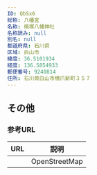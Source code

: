 ```yaml
---
ID: QbSx6
総称: 八幡宮
名称: 脩塚八幡神社
名称読み: null
別名: null
都道府県: 石川県
区域: 白山市
緯度: 36.5101934
経度: 136.5854933
郵便番号: 9240814
住所: 石川県白山市橋爪新町３５７
---
```


## その他

### 参考URL

| URL | 説明          |
| --- | ------------- |
|     | OpenStreetMap |
